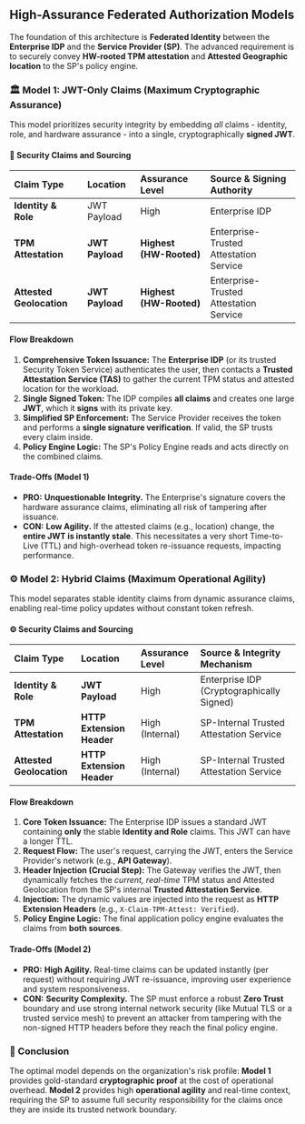 ## High-Assurance Federated Authorization Models

The foundation of this architecture is **Federated Identity** between the **Enterprise IDP** and the **Service Provider (SP)**. The advanced requirement is to securely convey **HW-rooted TPM attestation** and **Attested Geographic location** to the SP's policy engine.

### 🏛️ Model 1: JWT-Only Claims (Maximum Cryptographic Assurance)

This model prioritizes security integrity by embedding *all* claims - identity, role, and hardware assurance - into a single, cryptographically **signed JWT**.

#### 🔑 Security Claims and Sourcing
| Claim Type | Location | Assurance Level | Source & Signing Authority |
| :--- | :--- | :--- | :--- |
| **Identity & Role** | JWT Payload | High | Enterprise IDP |
| **TPM Attestation** | **JWT Payload** | **Highest (HW-Rooted)** | Enterprise-Trusted Attestation Service |
| **Attested Geolocation** | **JWT Payload** | **Highest (HW-Rooted)** | Enterprise-Trusted Attestation Service |

#### Flow Breakdown
1.  **Comprehensive Token Issuance:** The **Enterprise IDP** (or its trusted Security Token Service) authenticates the user, then contacts a **Trusted Attestation Service (TAS)** to gather the current TPM status and attested location for the workload.
2.  **Single Signed Token:** The IDP compiles **all claims** and creates one large **JWT**, which it **signs** with its private key. 
3.  **Simplified SP Enforcement:** The Service Provider receives the token and performs a **single signature verification**. If valid, the SP trusts every claim inside.
4.  **Policy Engine Logic:** The SP's Policy Engine reads and acts directly on the combined claims.

#### Trade-Offs (Model 1)
* **PRO:** **Unquestionable Integrity.** The Enterprise's signature covers the hardware assurance claims, eliminating all risk of tampering after issuance.
* **CON:** **Low Agility.** If the attested claims (e.g., location) change, the **entire JWT is instantly stale**. This necessitates a very short Time-to-Live (TTL) and high-overhead token re-issuance requests, impacting performance.

### ⚙️ Model 2: Hybrid Claims (Maximum Operational Agility)

This model separates stable identity claims from dynamic assurance claims, enabling real-time policy updates without constant token refresh.

#### ⚙️ Security Claims and Sourcing
| Claim Type | Location | Assurance Level | Source & Integrity Mechanism |
| :--- | :--- | :--- | :--- |
| **Identity & Role** | **JWT Payload** | High | Enterprise IDP (Cryptographically Signed) |
| **TPM Attestation** | **HTTP Extension Header** | High (Internal) | SP-Internal Trusted Attestation Service |
| **Attested Geolocation** | **HTTP Extension Header** | High (Internal) | SP-Internal Trusted Attestation Service |

#### Flow Breakdown
1.  **Core Token Issuance:** The Enterprise IDP issues a standard JWT containing **only** the stable **Identity and Role** claims. This JWT can have a longer TTL.
2.  **Request Flow:** The user's request, carrying the JWT, enters the Service Provider's network (e.g., **API Gateway**).
3.  **Header Injection (Crucial Step):** The Gateway verifies the JWT, then dynamically fetches the *current, real-time* TPM status and Attested Geolocation from the SP's internal **Trusted Attestation Service**. 
4.  **Injection:** The dynamic values are injected into the request as **HTTP Extension Headers** (e.g., `X-Claim-TPM-Attest: Verified`).
5.  **Policy Engine Logic:** The final application policy engine evaluates the claims from **both sources**. 

#### Trade-Offs (Model 2)
* **PRO:** **High Agility.** Real-time claims can be updated instantly (per request) without requiring JWT re-issuance, improving user experience and system responsiveness.
* **CON:** **Security Complexity.** The SP must enforce a robust **Zero Trust** boundary and use strong internal network security (like Mutual TLS or a trusted service mesh) to prevent an attacker from tampering with the non-signed HTTP headers before they reach the final policy engine.

### 🌟 Conclusion

The optimal model depends on the organization's risk profile: **Model 1** provides gold-standard **cryptographic proof** at the cost of operational overhead. **Model 2** provides high **operational agility** and real-time context, requiring the SP to assume full security responsibility for the claims once they are inside its trusted network boundary.
